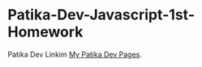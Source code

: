 # Patika-Dev-Javascript-1st-Homework
Patika Dev Linkim [My Patika Dev Pages](https://app.patika.dev/abaskan).
 
